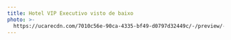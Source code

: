 ```yaml
---
title: Hotel VIP Executivo visto de baixo
photo: >-
  https://ucarecdn.com/7010c56e-90ca-4335-bf49-d0797d32449c/-/preview/-/enhance/50/-/sharp/10/
---
```



